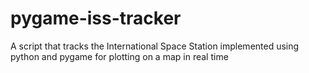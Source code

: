 # pygame-iss-tracker
A script that tracks the International Space Station implemented using python and pygame for plotting on a map in real time
